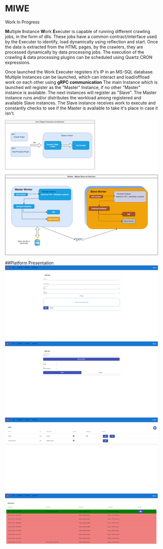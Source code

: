 # MIWE
Work In Progress

**M**ultiple **I**nstance **W**ork **E**xecuter is capable of running different crawling jobs, in the form of dlls. These jobs have a common contract/interface used by the Executer to identify, load dynamically using reflection and start. Once the data is extracted from the HTML pages, by the crawlers, they are processed dynamically by data processing jobs.
The execution of the crawling & data processing plugins can be scheduled using Quartz CRON expressions.


Once launched the Work Executer registers it’s IP in an MS-SQL database.
Multiple Instances can be launched, which can interact and load/offload work on each other using **gRPC communication**
The main Instance which is launched will register as the "Master" Instance, if no other "Master" instance is available. The next instances will register as "Slave".
The Master instance runs and/or distributes the workload among registered and available Slave instances.
The Slave instance receives work to execute and constantly checks to see if the Master is available to take it's place in case it isn't.


![High Level Architecture](https://github.com/Ferencz8/MIWE/blob/main/Diagrams/workerDiagram.png)

##Platform Presentation
![Add a Job Plugin](https://github.com/Ferencz8/MIWE/blob/main/Diagrams/addJob.PNG)
![Edit a Job Scheduling](https://github.com/Ferencz8/MIWE/blob/main/Diagrams/editJob.PNG)
![Job Listing](https://github.com/Ferencz8/MIWE/blob/main/Diagrams/jobs.PNG)
![Result of Job Sessions](https://github.com/Ferencz8/MIWE/blob/main/Diagrams/sessions.PNG)
